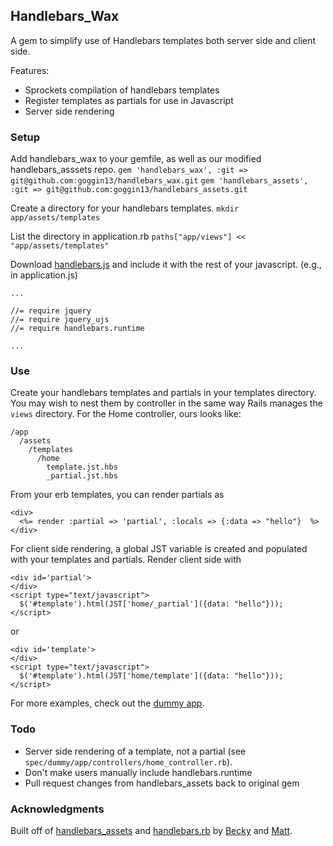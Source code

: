## Handlebars_Wax

A gem to simplify use of Handlebars templates both server side and client side.

Features:
* Sprockets compilation of handlebars templates  
* Register templates as partials for use in Javascript  
* Server side rendering  

### Setup

Add handlebars_wax to your gemfile, as well as our modified handlebars_asssets repo.
`gem 'handlebars_wax', :git => git@github.com:goggin13/handlebars_wax.git` 
`gem 'handlebars_assets', :git => git@github.com:goggin13/handlebars_assets.git` 

Create a directory for your handlebars templates.
`mkdir app/assets/templates`  

List the directory in application.rb
`paths["app/views"] << "app/assets/templates"`  

Download [handlebars.js](https://github.com/wycats/handlebars.js/downloads) and include it with
the rest of your javascript. 
(e.g., in application.js) 
```
...

//= require jquery
//= require jquery_ujs
//= require handlebars.runtime

...
```  

### Use

Create your handlebars templates and partials in your templates directory.
You may wish to nest them by controller in the same way Rails manages the `views`
directory. For the Home controller, ours looks like:
```
/app  
  /assets  
    /templates
      /home
        template.jst.hbs
        _partial.jst.hbs
```
From your erb templates, you can render partials as 
```
<div>
  <%= render :partial => 'partial', :locals => {:data => "hello"}  %>
</div>
```

For client side rendering, a global JST variable is created
and populated with your templates and partials.  Render client side
with 
```
<div id='partial'>
</div>
<script type="text/javascript">
  $('#template').html(JST['home/_partial']({data: "hello"}));
</script>
```
or 
```
<div id='template'>
</div>
<script type="text/javascript">
  $('#template').html(JST['home/template']({data: "hello"}));
</script>
```

For more examples, check out the [dummy app](https://github.com/goggin13/handlebars_wax/tree/master/spec/dummy).  

### Todo
* Server side rendering of a template, not a partial (see `spec/dummy/app/controllers/home_controller.rb`).  
* Don't make users manually include handlebars.runtime  
* Pull request changes from handlebars_assets back to original gem  

### Acknowledgments
Built off of [handlebars_assets](https://github.com/leshill/handlebars_assets) 
and [handlebars.rb](https://github.com/cowboyd/handlebars.rb) 
by [Becky](github.com/becarella) and [Matt](github.com/goggin13).

